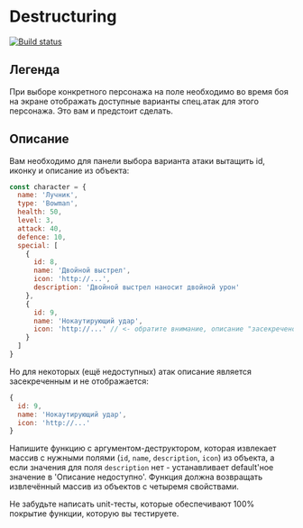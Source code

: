 # Destructuring

[![Build status](https://ci.appveyor.com/api/projects/status/xh093pegcy18rxel?svg=true)](https://ci.appveyor.com/project/Maksim-Gavr-04/ajs-6-destructuring)

## Легенда

При выборе конкретного персонажа на поле необходимо во время боя на экране отображать доступные варианты спец.атак для этого персонажа. Это 
вам и предстоит сделать.

## Описание

Вам необходимо для панели выбора варианта атаки вытащить id, иконку и описание из объекта:
```javascript
const character = {
  name: 'Лучник',
  type: 'Bowman',
  health: 50,
  level: 3,
  attack: 40,
  defence: 10,
  special: [
    {
      id: 8,
      name: 'Двойной выстрел',
      icon: 'http://...',
      description: 'Двойной выстрел наносит двойной урон'
    }, 
    {
      id: 9,
      name: 'Нокаутирующий удар',
      icon: 'http://...' // <- обратите внимание, описание "засекречено"
    }
  ]	
}
```

Но для некоторых (ещё недоступных) атак описание является засекреченным и не отображается:

```javascript
{
  id: 9,
  name: 'Нокаутирующий удар',
  icon: 'http://...'
}
```

Напишите функцию с аргументом-деструктором, которая извлекает массив с нужными полями (`id`, `name`, `description`, `icon`) из объекта, а 
если значения для поля `description` нет - устанавливает default'ное значение в 'Описание недоступно'. Функция должна возвращать 
извлечённый массив из объектов с четыремя свойствами.

Не забудьте написать unit-тесты, которые обеспечивают 100% покрытие функции, которую вы тестируете.
